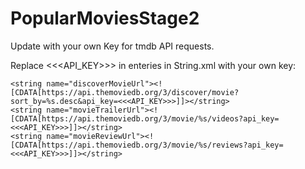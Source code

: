 # PopularMoviesStage2

Update with your own Key for tmdb API requests. 

Replace <<<API_KEY>>> in enteries in String.xml with your own key:

    <string name="discoverMovieUrl"><![CDATA[https://api.themoviedb.org/3/discover/movie?sort_by=%s.desc&api_key=<<<API_KEY>>>]]></string>
    <string name="movieTrailerUrl"><![CDATA[https://api.themoviedb.org/3/movie/%s/videos?api_key=<<<API_KEY>>>]]></string>
    <string name="movieReviewUrl"><![CDATA[https://api.themoviedb.org/3/movie/%s/reviews?api_key=<<<API_KEY>>>]]></string>
